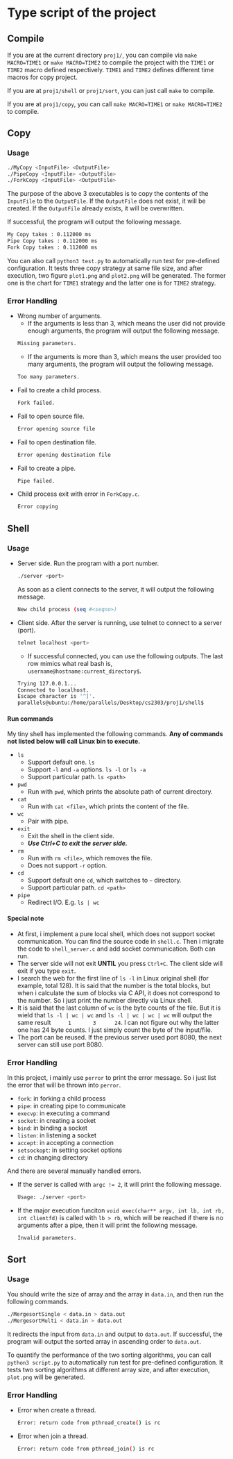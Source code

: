 # Type script of the project

## Compile
If you are at the current directory `proj1/`, you can compile via `make MACRO=TIME1` or `make MACRO=TIME2` to compile the project with the `TIME1` or `TIME2` macro defined respectively. `TIME1` and `TIME2` defines different time macros for copy project.

If you are at `proj1/shell` or `proj1/sort`, you can just call `make` to compile.

If you are at `proj1/copy`, you can call `make MACRO=TIME1` or `make MACRO=TIME2` to compile.

## Copy
### Usage
```bash
./MyCopy <InputFile> <OutputFile>
./PipeCopy <InputFile> <OutputFile>
./ForkCopy <InputFile> <OutputFile>
```
The purpose of the above 3 executables is to copy the contents of the `InputFile` to the `OutputFile`. If the `OutputFile` does not exist, it will be created. If the `OutputFile` already exists, it will be overwritten.

If successful, the program will output the following message.
```bash
My Copy takes : 0.112000 ms 
Pipe Copy takes : 0.112000 ms
Fork Copy takes : 0.112000 ms
```

You can also call `python3 test.py` to automatically run test for pre-defined configuration. It tests three copy strategy at same file size, and after execution, two figure `plot1.png` and `plot2.png` will be generated. The former one is the chart for `TIME1` strategy and the latter one is for `TIME2` strategy.

### Error Handling
- Wrong number of arguments. 
    - If the arguments is less than 3, which means the user did not provide enough arguments, the program will output the following message.
    ```bash
    Missing parameters. 
    ```
    - If the arguments is more than 3, which means the user provided too many arguments, the program will output the following message.
    ```bash
    Too many parameters. 
    ```
- Fail to create a child process.
    ```bash
    Fork failed.
    ```
- Fail to open source file.
    ```bash
    Error opening source file
    ```
- Fail to open destination file.
    ```bash
    Error opening destination file
    ```
- Fail to create a pipe.
    ```bash
    Pipe failed.
    ```
- Child process exit with error in `ForkCopy.c`.
    ```bash
    Error copying
    ```

## Shell
### Usage
- Server side. Run the program with a port number.
    ```bash
    ./server <port>
    ```
    As soon as a client connects to the server, it will output the following message.
    ```bash
    New child process (seq #<seqno>)
    ```
- Client side. After the server is running, use telnet to connect to a server (port).
    ```bash
    telnet localhost <port>
    ```
    - If successful connected, you can use the following outputs. The last row mimics what real bash is, `username@hostname:current_directory$`.
    ```bash
    Trying 127.0.0.1...
    Connected to localhost.
    Escape character is '^]'.
    parallels@ubuntu:/home/parallels/Desktop/cs2303/proj1/shell$
    ```
#### Run commands
My tiny shell has implemented the following commands. **Any of commands not listed below will call Linux bin to execute.**
- `ls`
    - Support default one. `ls`
    - Support `-l` and `-a` options. `ls -l` or `ls -a`
    - Support particular path. `ls <path>`
- `pwd`
    - Run with `pwd`, which prints the absolute path of current directory.
- `cat`
    - Run with `cat <file>`, which prints the content of the file.
- `wc`
    - Pair with pipe.
- `exit`
    - Exit the shell in the client side.
    - ***Use Ctrl+C to exit the server side.***
- `rm`
    - Run with `rm <file>`, which removes the file.
    - Does not support `-r` option.
- `cd`
    - Support default one `cd`, which switches to `~` directory.
    - Support particular path. `cd <path>`
- `pipe`
    - Redirect I/O. E.g. `ls | wc`

#### Special note
- At first, i implement a pure local shell, which does not support socket communication. You can find the source code in `shell.c`. Then i migrate the code to `shell_server.c` and add socket communication. Both can run.
- The server side will not exit **UNTIL** you press `Ctrl+C`. The client side will exit if you type `exit`.
- I search the web for the first line of `ls -l` in Linux original shell (for example, total 128). It is said that the number is the total blocks, but when i calculate the sum of blocks via C API, it does not correspond to the number. So i just print the number directly via Linux shell.
- It is said that the last column of `wc` is the byte counts of the file. But it is wield that `ls -l | wc | wc` and `ls -l | wc | wc | wc` will output the same result `     1       3      24`. I can not figure out why the latter one has 24 byte counts. I just simply count the byte of the input/file.
- The port can be reused. If the previous server used port 8080, the next server can still use port 8080.

### Error Handling
In this project, i mainly use `perror` to print the error message. So i just list the error that will be thrown into `perror`.
- `fork`: in forking a child process
- `pipe`: in creating pipe to communicate
- `execvp`: in executing a command
- `socket`: in creating a socket
- `bind`: in binding a socket
- `listen`: in listening a socket
- `accept`: in accepting a connection
- `setsockopt`: in setting socket options
- `cd`: in changing directory

And there are several manually handled errors.
- If the server is called with `argc != 2`, it will print the following message.
    ```bash
    Usage: ./server <port>
    ```
- If the major execution funciton `void exec(char** argv, int lb, int rb, int clientfd)` is called with `lb > rb`, which will be reached if there is no arguments after a pipe, then it will print the following message.
    ```bash
    Invalid parameters.
    ```

## Sort
### Usage
You should write the size of array and the array in `data.in`, and then run the following commands.
```bash
./MergesortSingle < data.in > data.out
./MergesortMulti < data.in > data.out
```
It redirects the input from `data.in` and output to `data.out`. If successful, the program will output the sorted array in ascending order to `data.out`.

To quantify the performance of the two sorting algorithms, you can call `python3 script.py` to automatically run test for pre-defined configuration. It tests two sorting algorithms at different array size, and after execution, `plot.png` will be generated.

### Error Handling
- Error when create a thread.
    ```bash
    Error: return code from pthread_create() is rc
    ```
- Error when join a thread.
    ```bash
    Error: return code from pthread_join() is rc
    ```